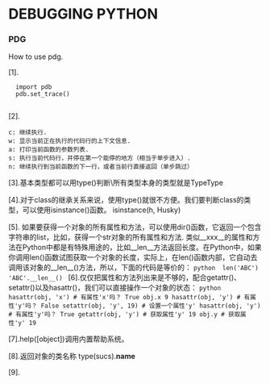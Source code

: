 # DEBUGGING PYTHON

### PDG
 How to use pdg.
 
 [1]. 
   ```{r, engine='python', count_lines}
     import pdb
     pdb.set_trace()
     
   ```
   
 [2].

    c: 继续执行.  
    w: 显示当前正在执行的代码行的上下文信息.  
    a: 打印当前函数的参数列表.  
    s: 执行当前代码行，并停在第一个能停的地方（相当于单步进入）.  
    n: 继续执行到当前函数的下一行，或者当前行直接返回（单步跳过）    
 
 [3].基本类型都可以用type()判断\\所有类型本身的类型就是TypeType
 
 [4].对于class的继承关系来说，使用type()就很不方便。我们要判断class的类型，可以使用isinstance()函数。
     isinstance(h, Husky)
 
 [5]. 如果要获得一个对象的所有属性和方法，可以使用dir()函数，它返回一个包含字符串的list，比如，获得一个str对象的所有属性和方法.
      类似__xxx__的属性和方法在Python中都是有特殊用途的，比如__len__方法返回长度。在Python中，如果你调用len()函数试图获取一个对象的长度，实际上，在len()函数内部，它自动去调用该对象的__len__()方法，所以，下面的代码是等价的：
      ```python 
        len('ABC')
        'ABC'.__len__()
      ```
 [6].仅仅把属性和方法列出来是不够的，配合getattr()、setattr()以及hasattr()，我们可以直接操作一个对象的状态：
     ```python  
      hasattr(obj, 'x') # 有属性'x'吗？
      True
      obj.x
      9
      hasattr(obj, 'y') # 有属性'y'吗？
      False
      setattr(obj, 'y', 19) # 设置一个属性'y'
      hasattr(obj, 'y') # 有属性'y'吗？
      True
      getattr(obj, 'y') # 获取属性'y'
      19
      obj.y # 获取属性'y'
      19
     ```
     
 [7].help([object])调用内置帮助系统。
 
 [8].返回对象的类名称
     type(sucs).__name__
     
 [9].
        


  

